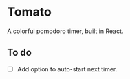 # Tomato

A colorful pomodoro timer, built in React.

## To do

- [ ] Add option to auto-start next timer.
